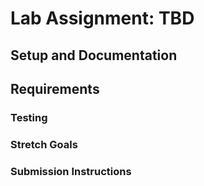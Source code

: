 # Lab Assignment: TBD

## Setup and Documentation

## Requirements

### Testing

### Stretch Goals

### Submission Instructions
